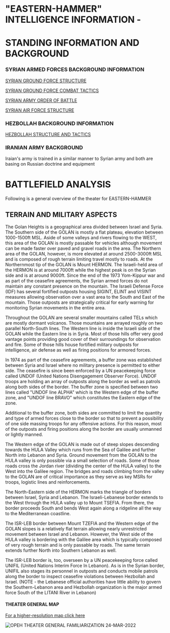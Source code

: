 # "EASTERN-HAMMER" INTELLIGENCE INFORMATION - 
# STANDING INFORMATION AND BACKGROUND

### SYRIAN ARMED FORCES BACKGROUND INFORMATION
[SYRIAN GROUND FORCE STRUCTURE](https://cloud.132virtualwing.org/s/s76MQkpKEy4pKFn)

[SYRIAN GROUND FORCE COMBAT TACTICS](https://cloud.132virtualwing.org/s/nMrojaiiqQBafN3)

[SYRIAN ARMY ORDER OF BATTLE](https://132nd-vwing.github.io/OPAR-Brief/INTELLIGENCE/Syrian_Army.html)

[SYRIAN AIR FORCE STRUCTURE](https://132nd-vwing.github.io/OPAR-Brief/INTELLIGENCE/VID/INTREP%20VID%20B-002%20Generic%20Air%20Force%20Structure.pdf)

### HEZBOLLAH BACKGROUND INFORMATION
[HEZBOLLAH STRUCTURE AND TACTICS](https://cloud.132virtualwing.org/s/NBWAa2mB4ByHwce)

### IRANIAN ARMY BACKGROUND
Iraian's army is trained in a similar manner to Syrian army and both are basing on Russian doctrine and equipment

# BATTLEFIELD ANALYSIS

Following is a general overview of the theater for EASTERN-HAMMER

## TERRAIN AND MILITARY ASPECTS
The Golan Heights is a geographical area divided between Israel and Syria.
The Southern side of the GOLAN is mostly a flat plateau, elevation between 1000-1500ft MSL. Aside of some valleys and rivers flowing to the WEST, this area of the GOLAN is mostly passable for vehicles although movement can be made faster over paved and gravel roads in the area.
The Northern area of the GOLAN, however, is more elevated at around 2500-3000ft MSL and is composed of rough terrain limiting travel mostly to roads.
At the Northernmost tip of the GOLAN is Mount HERMON. The Israeli-held area of the HERMON is at around 7000ft while the highest peak is on the Syrian side and is at around 9000ft.
Since the end of the 1973 Yom-Kippur war and as part of the ceasefire agreements, the Syrian armed forces do not maintain any constant presence on the mountain.
The Israeli Defense Force (IDF) has several fortified outposts housing SIGINT, ELINT and VISINT measures allowing observation over a vast area to the South and East of the mountain. Those outposts are strategically critical for early warning for monitoring Syrian movements in the entire area.

Throughout the GOLAN are several smaller mountains called TELs which are mostly dormant volcanos. Those mountains are arrayed roughly on two parallel North-South lines. The Western line is inside the Israeli side of the GOLAN while the Eastern line is in Syria. Most of those hills offer very good vantage points providing good cover of their surroundings for observation and fire. Some of those hills house fortified military outposts for intelligence, air defense as well as firing positions for armored forces.

In 1974 as part of the ceasefire agreements, a buffer zone was established between Syria and Israel where no military presence is permitted to either side. The ceasefire is since been enforced by a UN peacekeeping force called UNDOF (United Nations Disengagement Observer Force). UNDOF troops are holding an array of outposts along the border as well as patrols along both sides of the border. The buffer zone is specified between two lines called "UNDOF line ALPHA" which is the Western edge of the buffer zone, and "UNDOF line BRAVO" which constitutes the Eastern edge of the zone.

Additional to the buffer zone, both sides are committed to limit the quantity and type of armed forces close to the border so that to prevent a possibility of one side massing troops for any offensive actions. For this reason, most of the outposts and firing positions along the border are usually unmanned or lightly manned.

The Western edge of the GOLAN is made out of steep slopes descending towards the HULA Valley which runs from the Sea of Galilee and further North into Lebanon and Syria.
Ground movement from the GOLAN to the HULA valley is only possible via a small selection of roads. Some of those roads cross the Jordan river (dividing the center of the HULA valley) to the West into the Galilee region.
The bridges and roads climbing from the valley to the GOLAN are of critical importance as they serve as key MSRs for troops, logistic lines and reinforcements.

The North-Eastern side of the HERMON marks the triangle of borders between Israel, Syria and Lebanon. The Israeli-Lebanese border extends to the West through the HULA valley up to Mount TSEFIA. From there, the border proceeds South and bends West again along a ridgeline all the way to the Mediterranean coastline.

The ISR-LEB border between Mount TZEFIA and the Western edge of the GOLAN slopes is a relatively flat terrain allowing nearly unrestricted movement between Israel and Lebanon. However, the West side of the HULA valley is bordering with the Galilee area which is typically composed of very rough terrain and is only passable by roads. The same terrain extends further North into Southern Lebanon as well.

The ISR-LEB border is, too, overseen by a UN peacekeeping force called UNIFIL (United Nations Interim Force In Lebanon). As is in the Syrian border, UNIFIL also stages its personnel in outposts and conducts mobile patrols along the border to inspect ceasefire violations between Hezbollah and Israel.
(NOTE - the Lebanese official authorities have little ability to govern the Southern-Lebanon area and Hezbollah organization is the major armed force South of the LITANI River in Lebanon)

#### THEATER GENERAL MAP
[For a higher-resolution map click here](https://cloud.132virtualwing.org/s/9pmzPWnN2d2GM3Q)

![OPEH THEATER GENERAL FAMILIARIZATION 24-MAR-2022](https://user-images.githubusercontent.com/42184209/160009360-730fc8e6-48d6-408e-ad7b-4f91510131e4.png)


